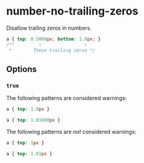 # number-no-trailing-zeros

Disallow trailing zeros in numbers.

```css
a { top: 0.5000px; bottom: 1.0px; }
/**         ↑                ↑
 *        These trailing zeros */
```

## Options

### `true`

The following patterns are considered warnings:

```css
a { top: 1.0px }
```

```css
a { top: 1.01000px }
```

The following patterns are *not* considered warnings:

```css
a { top: 1px }
```

```css
a { top: 1.01px }
```
